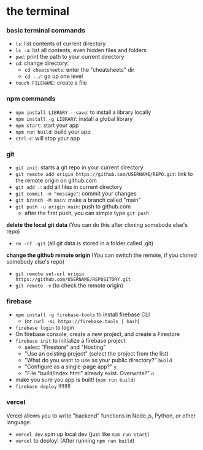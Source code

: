 # the terminal

### basic terminal commands

- `ls`: list contents of current directory
- `ls -a`: list all contents, even hidden files and folders
- `pwd`: print the path to your current directory
- `cd`: change directory:
   - `cd cheatsheets`: enter the "cheatsheets" dir
   - `cd ../`: go up one level
- `touch FILENAME`: create a file

### npm commands

- `npm install LIBRARY --save`: to install a library locally
- `npm install -g LIBRARY`: install a global library
- `npm start`: start your app
- `npm run build`: build your app
- `ctrl-c`: will stop your app

### git

- `git init`: starts a git repo in your current directory
- `git remote add origin https://github.com/USERNAME/REPO.git`: link to the remote origin on github.com
- `git add .`: add all files in current directory
- `git commit -m "message"`: commit your changes
- `git branch -M main`: make a branch called "main"
- `git push -u origin main`: push to github.com
   - after the first push, you can simple type `git push`

**delete the local git data**
(You can do this after cloning somebode else's repo)
- `rm -rf .git` (all git data is stored in a folder called .git)

**change the github remote origin**
(You can switch the remote, if you cloned somebody else's repo)
- `git remote set-url origin https://github.com/USERNAME/REPOSITORY.git`
- `git remote -v` (to check the remote origin)

### firebase

- `npm install -g firebase-tools` to install firebase CLI
  - (or `curl -sL https://firebase.tools | bash`)
- `firebase login` to login
- On firebase console, create a new project, and create a Firestore
- `firebase init` to initialize a firebase project
  - select "Firestore" and "Hosting"
  - "Use an existing project" (select the project from the list)
  - "What do you want to use as your public directory?" `build`
  - "Configure as a single-page app?" `y`
  - "File "build/index.html" already exist. Overwrite?" `n`
- make you sure you app is built! (`npm run build`)
- `firebase deploy` !!!!!!!!

### vercel

Vercel allows you to write "backend" functions in Node.js, Python, or other language. 

- `vercel dev` spin up local dev (just like `npm run start`)
- `vercel` to deploy! (After running `npm run build`)